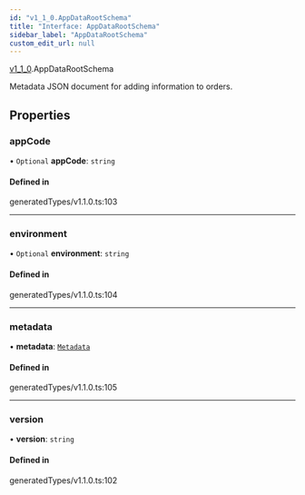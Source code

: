 ```yaml
---
id: "v1_1_0.AppDataRootSchema"
title: "Interface: AppDataRootSchema"
sidebar_label: "AppDataRootSchema"
custom_edit_url: null
---
```


[v1\_1\_0](../namespaces/v1_1_0.md).AppDataRootSchema

Metadata JSON document for adding information to orders.

## Properties

### appCode

• `Optional` **appCode**: `string`

#### Defined in

generatedTypes/v1.1.0.ts:103

___

### environment

• `Optional` **environment**: `string`

#### Defined in

generatedTypes/v1.1.0.ts:104

___

### metadata

• **metadata**: [`Metadata`](v1_1_0.Metadata.md)

#### Defined in

generatedTypes/v1.1.0.ts:105

___

### version

• **version**: `string`

#### Defined in

generatedTypes/v1.1.0.ts:102
